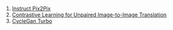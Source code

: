 1. [Instruct Pix2Pix](https://github.com/Locutusborg/AR2IL/blob/main/SOTA%20models/2D%20models/Image%20translation/InstructPix2Pix.md)
2. [Contrastive Learning for Unpaired Image-to-Image Translation](https://github.com/Locutusborg/AR2IL/blob/main/SOTA%20models/2D%20models/Image%20translation/Contrastive%20Learning%20for%20Unpaired%20Image-to-Image%20Translation.md)
3. [CycleGan Turbo](https://github.com/Locutusborg/AR2IL/blob/main/SOTA%20models/2D%20models/Image%20translation/CycleGan%20Turbo.md)
